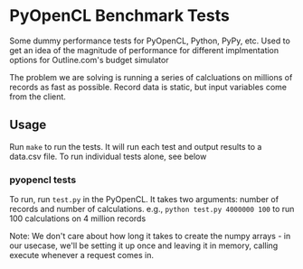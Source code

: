 # PyOpenCL Benchmark Tests #
Some dummy performance tests for PyOpenCL, Python, PyPy, etc. Used to get an idea of the magnitude of performance for different implmentation options for Outline.com's budget simulator


The problem we are solving is running a series of calcluations on millions of records as fast as possible.  Record data is static, but input variables come from the client.

## Usage ##
Run `make` to run the tests.  It will run each test and output results to a data.csv file.  To run individual tests alone, see below

### pyopencl tests ###
To run, run `test.py` in the PyOpenCL. It takes two arguments: number of records and number of calculations. e.g.,
    `python test.py 4000000 100` to run 100 calculations on 4 million records

Note: We don't care about how long it takes to create the numpy arrays - in our usecase, we'll be setting it up once and leaving it in memory, calling execute whenever a request comes in.
